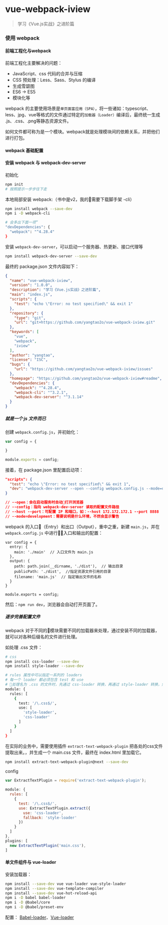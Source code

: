 # vue-webpack-iview
> 学习《Vue.js实战》之进阶篇

### 使用 webpack
#### 前端工程化与webpack
前端工程化主要解决的问题：

* JavaScript、css 代码的合并与压缩
* CSS 预处理：Less、Sass、Stylus 的编译
* 生成雪碧图
* ES6 -> ES5
* 模块化等

webpack 的主要使用场景是`单页面富应用（SPA）`，将一些诸如：typescript、less、jpg、vue等格式的文件通过特定的`加载器（Loader）`编译后，最终统一生成 .js、.css、.png等静态资源文件。

如何文件都可称为是一个模块。webpack就是处理模块间的依赖关系，并把他们进行打包。

#### webpack 基础配置
#### 安装 webpack 与 webpack-dev-server
初始化
```bash
npm init  
# 按照提示一步步往下走
```
本地局部安装 webpack:（书中是v2，我的需要下载脚手架 -cli）
```bash
npm install webpack --save-dev
npm i -D webpack-cli

# 会多出下面一项“
"devDependencies": {
  "webpack": "^4.28.4"
}
```
安装 `webpack-dev-server`，可以启动一个服务器、热更新、接口代理等
```bash
npm install webpack-dev-server --save-dev
```
最终的 package.json 文件内容如下：
```json
{
  "name": "vue-webpack-iview",
  "version": "1.0.0",
  "description": "学习《Vue.js实战》之进阶篇",
  "main": "index.js",
  "scripts": {
    "test": "echo \"Error: no test specified\" && exit 1"
  },
  "repository": {
    "type": "git",
    "url": "git+https://github.com/yangtao2o/vue-webpack-iview.git"
  },
  "keywords": [
    "vue",
    "webpack",
    "iview"
  ],
  "author": "yangtao",
  "license": "ISC",
  "bugs": {
    "url": "https://github.com/yangtao2o/vue-webpack-iview/issues"
  },
  "homepage": "https://github.com/yangtao2o/vue-webpack-iview#readme",
  "devDependencies": {
    "webpack": "^4.28.4",
    "webpack-cli": "^3.2.1",
    "webpack-dev-server": "^3.1.14"
  }
}

```
##### 就是一个 js 文件而已
创建 `webpack.config.js`，并初始化：

```javascript
var config = {

}

module.exports = config;
```
接着，在 package.json 里配置启动项：

```json
"scripts": {
  "test": "echo \"Error: no test specified\" && exit 1",
  "dev": "webpack-dev-server --open --config webpack.config.js --mode=development"
}

// --open：会在启动服务时自动打开浏览器
// --config：指向 webpack-dev-server 读取的配置文件路径
// --host --port：可配置 IP 和端口，如：--host 172.172.172.1 --port 8888
// --mode=development：需要说明是什么环境，不然会显示警告
```
webpack 的入口（Entry）和出口（Output），重中之重，新建 `main.js`，并在 `webpack.config.js` 中进行入口和输出的配置：
```javscript
var config = {
  entry: {
    main: './main'  // 入口文件为 main.js
  },
  output: {
    path: path.join(__dirname, './dist'),  // 输出目录
    publicPath: './dist',  //指定资源文件引用的目录
    filename: 'main.js'  // 指定输出文件的名称
  }
}

module.exports = config;
```
然后：`npm run dev`，浏览器会自动打开页面了。

##### 逐步完善配置文件
webpack 对于不同的模块需要不同的加载器来处理，通过安装不同的加载器，就可以对各种后缀名的文件进行处理。

如处理 .css 文件：
```bash
# css
npm install css-loader --save-dev
npm install style-loader --save-dev

# rules 属性中可以指定一系列的 loaders
# 每一个 loader 都必须包含 test 和 use 
# 处理名为 .css 的文件时，先通过 css-loader 转换，再通过 style-loader 转换，然后继续打包
module: {
  rules: [  
    {
      test: '/\.css$/',
      use: [
        'style-loader',
        'css-loader'
      ]
    }
  ]
}

```
在实际的业务中，需要使用插件 `extract-text-webpack-plugin` 把各处的css文件提取出来。，并生成一个 main.css 文件，最终在 index.html 里加载它。

```bash
npm install extract-text-webpack-plugin@next --save-dev
```

config
```javascript
var ExtractTextPlugin = require('extract-text-webpack-plugin');

module: {
  rules: [
    {
      test: '/\.css$/',
      use: ExtractTextPlugin.extract({
        use: 'css-loader',
        fallback: 'style-loader'
      })
    }
  ]
},
plugins: [
  new ExtractTextPlugin('main.css'),
]
```
#### 单文件组件与 vue-loader

安装加载器：
```bash
npm install --save-dev vue vue-loader vue-style-loader
npm install --save-dev vue-template-compiler
npm install --save-dev vue-hot-reload-api
npm i -D babel babel-loader
npm i -D @babel/core
npm i -D @babel/preset-env
```
配置：
[Babel-loader](https://www.babeljs.cn/docs/setup/#installation)、[Vue-loader](https://vue-loader.vuejs.org/zh/guide/)

